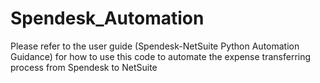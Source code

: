 # Spendesk_Automation
Please refer to the user guide (Spendesk-NetSuite Python Automation Guidance) for how to use this code to automate the expense transferring process from Spendesk to NetSuite
